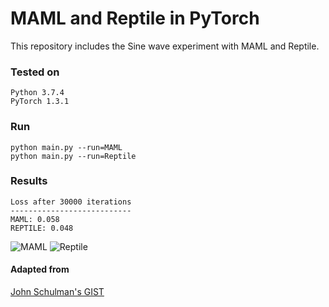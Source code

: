 # MAML and Reptile in PyTorch

This repository includes the Sine wave experiment with MAML and Reptile.

### Tested on
```shell script
Python 3.7.4
PyTorch 1.3.1
```

### Run
```shell script
python main.py --run=MAML
python main.py --run=Reptile
```

### Results

```shell script
Loss after 30000 iterations
---------------------------
MAML: 0.058
REPTILE: 0.048
```
![MAML](https://github.com/JosephKJ/MAML-and-Reptile/results/maml.png "MAML")
![Reptile](https://github.com/JosephKJ/MAML-and-Reptile/results/reptile.png "Reptile")



#### Adapted from
[John Schulman's GIST](https://gist.github.com/joschu/f503500cda64f2ce87c8288906b09e2d#file-reptile-sinewaves-demo-py)